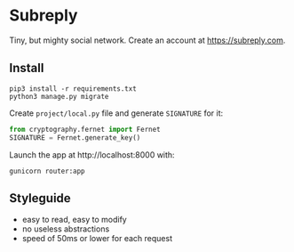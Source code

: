 # Subreply

Tiny, but mighty social network. Create an account at https://subreply.com.

## Install

```shell
pip3 install -r requirements.txt
python3 manage.py migrate
```

Create `project/local.py` file and generate `SIGNATURE` for it:

```python
from cryptography.fernet import Fernet
SIGNATURE = Fernet.generate_key()
```

Launch the app at http://localhost:8000 with:

```shell
gunicorn router:app
```

## Styleguide

- easy to read, easy to modify
- no useless abstractions
- speed of 50ms or lower for each request
